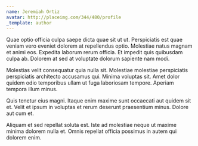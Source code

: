 ```yaml
---
name: Jeremiah Ortiz
avatar: http://placeimg.com/344/480/profile
_template: author
---
```

Quae optio officia culpa saepe dicta quae sit ut ut. Perspiciatis est quae veniam vero eveniet dolorem at repellendus optio. Molestiae natus magnam et animi eos. Expedita laborum rerum officia. Et impedit quis quibusdam culpa ab. Dolorem at sed at voluptate dolorum sapiente nam modi.
  
Molestias velit consequatur quia nulla sit. Molestiae molestiae perspiciatis perspiciatis architecto accusamus qui. Minima voluptas sit. Amet dolor quidem odio temporibus ullam ut fuga laboriosam tempore. Aperiam tempora illum minus.
  
Quis tenetur eius magni. Itaque enim maxime sunt occaecati aut quidem sit et. Velit et ipsum in voluptas et rerum deserunt praesentium minus. Dolore aut cum et.
  
Aliquam et sed repellat soluta est. Iste ad molestiae neque ut maxime minima dolorem nulla et. Omnis repellat officia possimus in autem qui dolorem enim.
